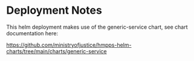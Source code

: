 # Deployment Notes

This helm deployment makes use of the generic-service chart, see chart documentation here:

<https://github.com/ministryofjustice/hmpps-helm-charts/tree/main/charts/generic-service>


